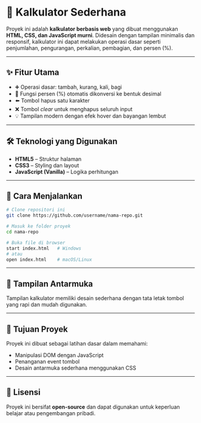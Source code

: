 # 🧮 Kalkulator Sederhana

Proyek ini adalah **kalkulator berbasis web** yang dibuat menggunakan **HTML, CSS, dan JavaScript murni**.
Didesain dengan tampilan minimalis dan responsif, kalkulator ini dapat melakukan operasi dasar seperti penjumlahan, pengurangan, perkalian, pembagian, dan persen (%).

---

## ✨ Fitur Utama

* ➕ Operasi dasar: tambah, kurang, kali, bagi
* 🧾 Fungsi persen (%) otomatis dikonversi ke bentuk desimal
* ⬅️ Tombol hapus satu karakter
* ❌ Tombol *clear* untuk menghapus seluruh input
* 💡 Tampilan modern dengan efek hover dan bayangan lembut

---

## 🛠️ Teknologi yang Digunakan

* **HTML5** – Struktur halaman
* **CSS3** – Styling dan layout
* **JavaScript (Vanilla)** – Logika perhitungan

---

## 🚀 Cara Menjalankan

```bash
# Clone repositori ini
git clone https://github.com/username/nama-repo.git

# Masuk ke folder proyek
cd nama-repo

# Buka file di browser
start index.html   # Windows
# atau
open index.html    # macOS/Linux
```

---

## 📸 Tampilan Antarmuka

Tampilan kalkulator memiliki desain sederhana dengan tata letak tombol yang rapi dan mudah digunakan.

---

## 🧠 Tujuan Proyek

Proyek ini dibuat sebagai latihan dasar dalam memahami:

* Manipulasi DOM dengan JavaScript
* Penanganan event tombol
* Desain antarmuka sederhana menggunakan CSS

---

## 📄 Lisensi

Proyek ini bersifat **open-source** dan dapat digunakan untuk keperluan belajar atau pengembangan pribadi.
